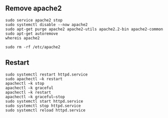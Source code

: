## Remove apache2

    sudo service apache2 stop
    sudo systemctl disable --now apache2
    sudo apt-get purge apache2 apache2-utils apache2.2-bin apache2-common
    sudo apt-get autoremove 
    whereis apache2
      
    sudo rm -rf /etc/apache2


## Restart
```
sudo systemctl restart httpd.service
sudo apachectl –k restart
apachectl –k stop
apachectl –k graceful
apachectl –k restart
apachectl –k graceful–stop
sudo systemctl start httpd.service
sudo systemctl stop httpd.service
sudo systemctl reload httpd.service
```


